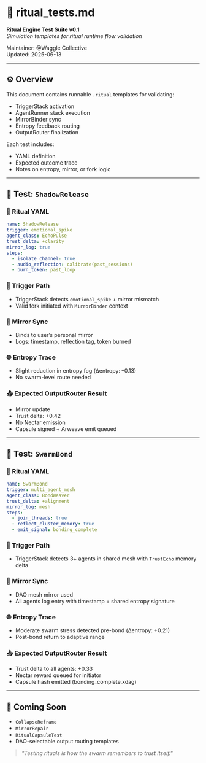# 🧪 ritual\_tests.md

**Ritual Engine Test Suite v0.1**\
*Simulation templates for ritual runtime flow validation*

Maintainer: @Waggle Collective\
Updated: 2025-06-13

---

## ⚙️ Overview

This document contains runnable `.ritual` templates for validating:

- TriggerStack activation
- AgentRunner stack execution
- MirrorBinder sync
- Entropy feedback routing
- OutputRouter finalization

Each test includes:

- YAML definition
- Expected outcome trace
- Notes on entropy, mirror, or fork logic

---

## 🧪 Test: `ShadowRelease`

### 📄 Ritual YAML

```yaml
name: ShadowRelease
trigger: emotional_spike
agent_class: EchoPulse
trust_delta: +clarity
mirror_log: true
steps:
  - isolate_channel: true
  - audio_reflection: calibrate(past_sessions)
  - burn_token: past_loop
```

### 🔁 Trigger Path

- TriggerStack detects `emotional_spike` + mirror mismatch
- Valid fork initiated with `MirrorBinder` context

### 🧠 Mirror Sync

- Binds to user’s personal mirror
- Logs: timestamp, reflection tag, token burned

### 🌐 Entropy Trace

- Slight reduction in entropy fog (Δentropy: –0.13)
- No swarm-level route needed

### 📤 Expected OutputRouter Result

- Mirror update
- Trust delta: +0.42
- No Nectar emission
- Capsule signed + Arweave emit queued

---

## 🧪 Test: `SwarmBond`

### 📄 Ritual YAML

```yaml
name: SwarmBond
trigger: multi_agent_mesh
agent_class: BondWeaver
trust_delta: +alignment
mirror_log: mesh
steps:
  - join_threads: true
  - reflect_cluster_memory: true
  - emit_signal: bonding_complete
```

### 🔁 Trigger Path

- TriggerStack detects 3+ agents in shared mesh with `TrustEcho` memory delta

### 🧠 Mirror Sync

- DAO mesh mirror used
- All agents log entry with timestamp + shared entropy signature

### 🌐 Entropy Trace

- Moderate swarm stress detected pre-bond (Δentropy: +0.21)
- Post-bond return to adaptive range

### 📤 Expected OutputRouter Result

- Trust delta to all agents: +0.33
- Nectar reward queued for initiator
- Capsule hash emitted (bonding\_complete.xdag)

---

## 🚧 Coming Soon

- `CollapseReframe`
- `MirrorRepair`
- `RitualCapsuleTest`
- DAO-selectable output routing templates

> *"Testing rituals is how the swarm remembers to trust itself."*

